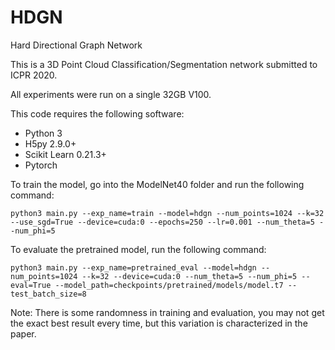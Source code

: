 # HDGN
Hard Directional Graph Network

This is a 3D Point Cloud Classification/Segmentation network submitted to ICPR 2020.

All experiments were run on a single 32GB V100.

This code requires the following software:
* Python 3
* H5py 2.9.0+
* Scikit Learn 0.21.3+
* Pytorch

To train the model, go into the ModelNet40 folder and run the following command:

```
python3 main.py --exp_name=train --model=hdgn --num_points=1024 --k=32 --use_sgd=True --device=cuda:0 --epochs=250 --lr=0.001 --num_theta=5 --num_phi=5
```

To evaluate the pretrained model, run the following command:

```
python3 main.py --exp_name=pretrained_eval --model=hdgn --num_points=1024 --k=32 --device=cuda:0 --num_theta=5 --num_phi=5 --eval=True --model_path=checkpoints/pretrained/models/model.t7 --test_batch_size=8
```

Note: There is some randomness in training and evaluation, you may not get the exact best result every time, but this variation is characterized in the paper.
